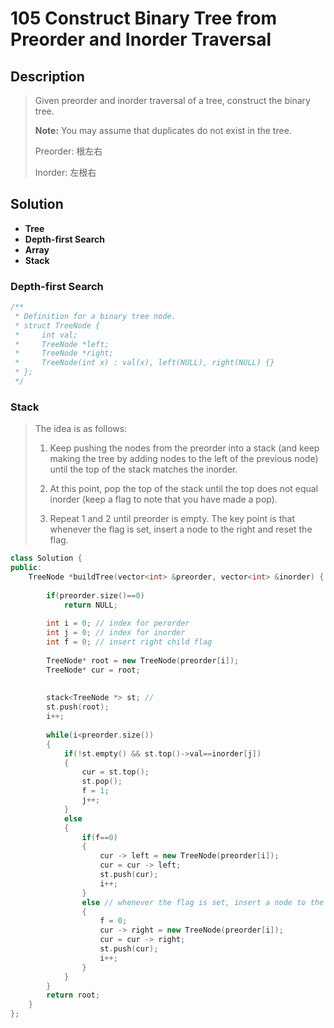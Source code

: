 # 105 Construct Binary Tree from Preorder and Inorder Traversal

## Description

>Given preorder and inorder traversal of a tree, construct the binary tree.
>
>**Note:**
>You may assume that duplicates do not exist in the tree.
>
>Preorder: 根左右
>
>Inorder: 左根右
## Solution

-  **Tree**
-  **Depth-first Search**
-  **Array**
-  **Stack**

### Depth-first Search

```C++
/**
 * Definition for a binary tree node.
 * struct TreeNode {
 *     int val;
 *     TreeNode *left;
 *     TreeNode *right;
 *     TreeNode(int x) : val(x), left(NULL), right(NULL) {}
 * };
 */


```
### Stack

>The idea is as follows:
>
>1. Keep pushing the nodes from the preorder into a stack (and keep making the tree by adding nodes to the left of the previous node) until the top of the stack matches the inorder.
>
>2. At this point, pop the top of the stack until the top does not equal inorder (keep a flag to note that you have made a pop).
>
>3. Repeat 1 and 2 until preorder is empty. The key point is that whenever the flag is set, insert a node to the right and reset the flag.
>

```C++
class Solution {
public:
    TreeNode *buildTree(vector<int> &preorder, vector<int> &inorder) {
        
        if(preorder.size()==0) 
            return NULL;
        
        int i = 0; // index for perorder
        int j = 0; // index for inorder
        int f = 0; // insert right child flag
        
        TreeNode* root = new TreeNode(preorder[i]);
        TreeNode* cur = root;
        
        
        stack<TreeNode *> st; //
        st.push(root);
        i++;
        
        while(i<preorder.size())
        {
            if(!st.empty() && st.top()->val==inorder[j])
            {
                cur = st.top();
                st.pop();
                f = 1;
                j++;
            }
            else
            {
                if(f==0)
                {
                    cur -> left = new TreeNode(preorder[i]);
                    cur = cur -> left;
                    st.push(cur);
                    i++;
                }
                else // whenever the flag is set, insert a node to the right and reset the flag.
                {
                    f = 0;
                    cur -> right = new TreeNode(preorder[i]);
                    cur = cur -> right;
                    st.push(cur);
                    i++;
                }
            }
        }
        return root;
    }
};
```